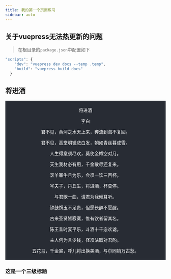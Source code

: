 ```yaml
---
title: 我的第一个页面练习
sidebar: auto
---
```


## 关于vuepress无法热更新的问题
> 在根目录的`package.json`中配置如下
```js
"scripts": {
    "dev": "vuepress dev docs --temp .temp",
    "build": "vuepress build docs"
  }
```

## 将进酒
<div style="
padding: 5px 0;
ont-size: 1.2rem; 
font-family: 仿宋; 
text-align: center;
background-color: #282c34;
color: #fff">
<p>将进酒</p>
<p>李白</p>
<p>君不见，黄河之水天上来，奔流到海不复回。</p>
<p>君不见，高堂明镜悲白发，朝如青丝暮成雪。</p>
<p>人生得意须尽欢，莫使金樽空对月。</p>
<p>天生我材必有用，千金散尽还复来。</p>
<p>烹羊宰牛且为乐，会须一饮三百杯。</p>
<p>岑夫子，丹丘生，将进酒，杯莫停。</p>
<p>与君歌一曲，请君为我倾耳听。</p>
<p>钟鼓馔玉不足贵，但愿长醉不愿醒。</p>
<p>古来圣贤皆寂寞，惟有饮者留其名。</p>
<p>陈王昔时宴平乐，斗酒十千恣欢谑。</p>
<p>主人何为言少钱，径须沽取对君酌。</p>
<p>五花马，千金裘，呼儿将出换美酒，与尔同销万古愁。</p>
</div>

### 这是一个三级标题